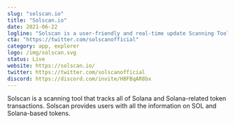 ```yaml
---
slug: "solscan.io"
title: "Solscan.io"
date: 2021-06-22
logline: "Solscan is a user-friendly and real-time update Scanning Tool for the Solana Ecosystem."
cta: "https://twitter.com/solscanofficial"
category: app, explorer
logo: /img/solscan.svg
status: Live
website: https://solscan.io/
twitter: https://twitter.com/solscanofficial
discord: https://discord.com/invite/H8FBqAR8bx
---
```


Solscan is a scanning tool that tracks all of Solana and Solana-related token transactions. Solscan provides users with all the information on SOL and Solana-based tokens.

